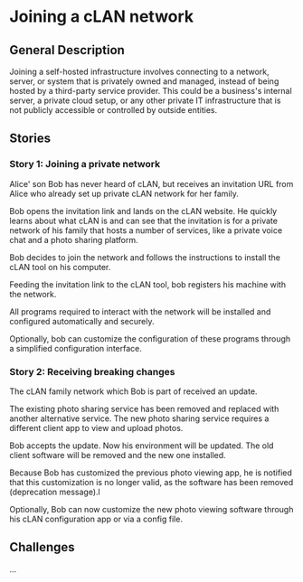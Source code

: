 # Joining a cLAN network

## General Description

Joining a self-hosted infrastructure involves connecting to a network, server,
or system that is privately owned and managed, instead of being hosted by a
third-party service provider. This could be a business's internal server, a
private cloud setup, or any other private IT infrastructure that is not publicly
accessible or controlled by outside entities.

## Stories

### Story 1: Joining a private network

Alice' son Bob has never heard of cLAN, but receives an invitation URL from
Alice who already set up private cLAN network for her family.

Bob opens the invitation link and lands on the cLAN website. He quickly learns
about what cLAN is and can see that the invitation is for a private network of
his family that hosts a number of services, like a private voice chat and a
photo sharing platform.

Bob decides to join the network and follows the instructions to install the cLAN
tool on his computer.

Feeding the invitation link to the cLAN tool, bob registers his machine with the
network.

All programs required to interact with the network will be installed and
configured automatically and securely.

Optionally, bob can customize the configuration of these programs through a
simplified configuration interface.

### Story 2: Receiving breaking changes

The cLAN family network which Bob is part of received an update.

The existing photo sharing service has been removed and replaced with another
alternative service. The new photo sharing service requires a different client
app to view and upload photos.

Bob accepts the update. Now his environment will be updated. The old client
software will be removed and the new one installed.

Because Bob has customized the previous photo viewing app, he is notified that
this customization is no longer valid, as the software has been removed
(deprecation message).l

Optionally, Bob can now customize the new photo viewing software through his
cLAN configuration app or via a config file.

## Challenges

...
